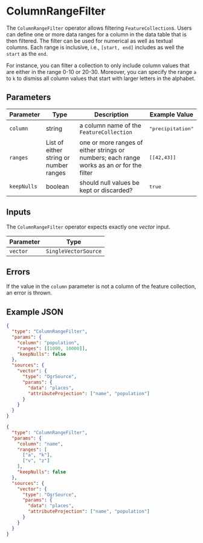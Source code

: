 # ColumnRangeFilter

The `ColumnRangeFilter` operator allows filtering `FeatureCollection`s.
Users can define one or more data ranges for a column in the data table that is then filtered.
The filter can be used for numerical as well as textual columns.
Each range is inclusive, i.e., `[start, end]` includes as well the `start` as the `end`.

For instance, you can filter a collection to only include column values that are either in the range 0-10 or 20-30.
Moreover, you can specify the range `a` to `k` to dismiss all column values that start with larger letters in the alphabet.

## Parameters

| Parameter   | Type                                   | Description                                                                                 | Example Value              |
| ----------- | -------------------------------------- | ------------------------------------------------------------------------------------------- | -------------------------- |
| `column`    | string                                 | a column name of the `FeatureCollection`                                                    | <pre>"precipitation"</pre> |
| `ranges`    | List of either string or number ranges | one or more ranges of either strings or numbers; each range works as an _or_ for the filter | <pre>[[42,43]]</pre>       |
| `keepNulls` | boolean                                | should null values be kept or discarded?                                                    | <pre>true</pre>            |

## Inputs

The `ColumnRangeFilter` operator expects exactly one _vector_ input.

| Parameter | Type                 |
| --------- | -------------------- |
| `vector`  | `SingleVectorSource` |

## Errors

If the value in the `column` parameter is not a column of the feature collection, an error is thrown.

## Example JSON

```json
{
  "type": "ColumnRangeFilter",
  "params": {
    "column": "population",
    "ranges": [[1000, 10000]],
    "keepNulls": false
  },
  "sources": {
    "vector": {
      "type": "OgrSource",
      "params": {
        "data": "places",
        "attributeProjection": ["name", "population"]
      }
    }
  }
}
```

```json
{
  "type": "ColumnRangeFilter",
  "params": {
    "column": "name",
    "ranges": [
      ["a", "k"],
      ["v", "z"]
    ],
    "keepNulls": false
  },
  "sources": {
    "vector": {
      "type": "OgrSource",
      "params": {
        "data": "places",
        "attributeProjection": ["name", "population"]
      }
    }
  }
}
```
